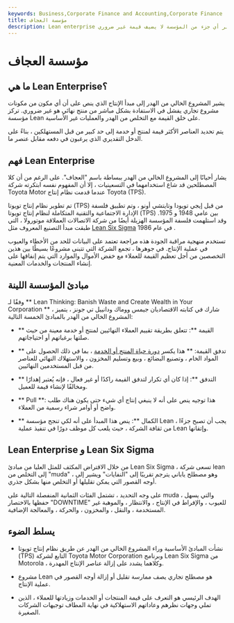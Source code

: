 ```yaml
---
keywords: Business,Corporate Finance and Accounting,Corporate Finance
title: مؤسسة العجاف
description: Lean enterprise هي فلسفة إنتاج وإدارة تعتبر أي جزء من المؤسسة لا يضيف قيمة غير ضروري.
---
```


# مؤسسة العجاف
## ما هي Lean Enterprise؟

يشير المشروع الخالي من الهدر إلى مبدأ الإنتاج الذي ينص على أن أي مكون من مكونات مشروع تجاري يفشل في الاستفادة بشكل مباشر من منتج نهائي هو غير ضروري. تركز مؤسسة Lean على خلق القيمة مع التخلص من الهدر والعمليات غير الأساسية.

يتم تحديد العناصر الأكثر قيمة لمنتج أو خدمة إلى حد كبير من قبل المستهلكين ، بناءً على الدخل التقديري الذي يرغبون في دفعه مقابل عنصر ما.

## فهم Lean Enterprise

يشار أحيانًا إلى المشروع الخالي من الهدر ببساطة باسم "العجاف". على الرغم من أن كلا المصطلحين قد شاع استخدامهما في التسعينيات ، إلا أن المفهوم نفسه ابتكرته شركة Toyota Motor عندما قدمت نظام إنتاج Toyota (TPS).

تم تطوير نظام إنتاج تويوتا (TPS) من قبل إيجي تويودا وتايتشي أونو ، وتم تطبيق فلسفة الإدارة الاجتماعية والتقنية المتكاملة لنظام إنتاج تويوتا (TPS) بين عامي 1948 و 1975. وقد استلهمت فلسفة المؤسسة الهزيلة أيضًا من شركة الاتصالات العملاقة موتورولا ، التي طبقت مبدأ التصنيع المعروف مثل [Lean Six Sigma](/lean-six-sigma) في عام 1986 .

تستخدم منهجية مراقبة الجودة هذه مراجعة تعتمد على البيانات للحد من الأخطاء والعيوب في عملية الإنتاج. في جوهرها ، تجمع الشركة التي تتبنى مشروعًا بسيطًا بين هذين التخصصين من أجل تعظيم القيمة للعملاء مع خفض الأموال والموارد التي يتم إنفاقها على إنشاء المنتجات والخدمات المعنية.

## مبادئ المؤسسة اللينة

وفقًا لـ ** Lean Thinking: Banish Waste and Create Wealth in Your Corporation ** ، شارك في كتابته الاقتصاديان جيمس ووماك ودانييل تي جونز ، يتميز المشروع الخالي من الهدر بالمبادئ الخمسة التالية:

- ** القيمة **: تتعلق بطريقة تقييم العملاء النهائيين لمنتج أو خدمة معينة من حيث صلتها برغباتهم أو احتياجاتهم.

- ** تدفق القيمة: ** هذا يكسر [دورة حياة المنتج أو الخدمة](/product-life-cycle) ، بما في ذلك الحصول على المواد الخام ، وتصنيع البضائع ، وبيع وتسليم المخزون ، والاستهلاك النهائي للعناصر من قبل المستخدمين النهائيين.

- ** التدفق **: إذا كان أي تكرار لتدفق القيمة راكدًا أو غير فعال ، فإنه يُعتبر إهدارًا ومخالفًا لإنشاء قيمة للعميل.

- ** Pull **: هذا توجيه ينص على أنه لا ينبغي إنتاج أي شيء حتى يكون هناك طلب واضح أو أوامر شراء رسمية من العملاء.

- ** الكمال **: ينص هذا المبدأ على أنه لكي تنجح مؤسسة Lean ، يجب أن تصبح جزءًا من ثقافة الشركة ، حيث يلعب كل موظف دورًا في تنفيذ عملية Lean وإتقانها.

## Lean Enterprise و Lean Six Sigma

من خلال الاقتراض المكثف للمثل العليا من مبادئ Lean Six Sigma ، تسعى شركة lean إلى التخلص من "muda" ، وهو مصطلح ياباني يترجم تقريبًا إلى "النفايات" ويشير إلى أوجه القصور التي يمكن تقليلها أو التخلص منها بشكل جذري.

على وجه التحديد ، تشتمل الفئات الثمانية المنفصلة التالية على muda ، والتي يسهل حفظها بالاختصار "DOWNTIME" للعيوب ، والإفراط في الإنتاج ، والانتظار ، والموهبة غير المستخدمة ، والنقل ، والمخزون ، والحركة ، والمعالجة الإضافية.

## يسلط الضوء

- نشأت المبادئ الأساسية وراء المشروع الخالي من الهدر عن طريق نظام إنتاج تويوتا (TPS) التابع لشركة Toyota Motor Corporation وبرنامج Lean Six Sigma من Motorola ، وكلاهما يشدد على إزالة عناصر الإنتاج المهدرة.

- مشروع Lean هو مصطلح تجاري يصف ممارسة تقليل أو إزالة أوجه القصور في عملية الإنتاج.

- الهدف الرئيسي هو التعرف على قيمة المنتجات أو الخدمات وزيادتها للعملاء ، الذين تملي وجهات نظرهم وعاداتهم الاستهلاكية في نهاية المطاف توجيهات الشركات الصغيرة.


